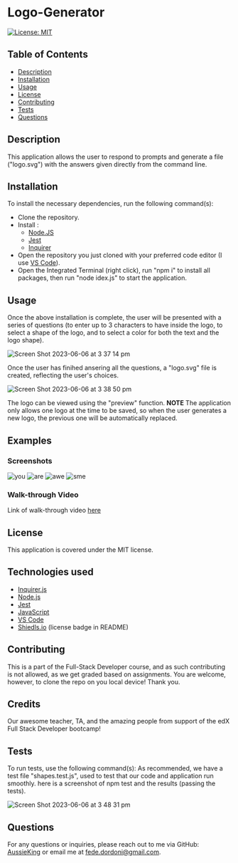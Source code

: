 
# Logo-Generator

[![License: MIT](https://img.shields.io/badge/License-MIT-yellow.svg)](LICENSE.md)

## Table of Contents
- [Description](#description)
- [Installation](#installation)
- [Usage](#usage)
- [License](#license)
- [Contributing](#contributing)
- [Tests](#tests)
- [Questions](#questions)

## Description
This application allows the user to respond to prompts and generate a file ("logo.svg") with the answers given directly from the command line.

## Installation
To install the necessary dependencies, run the following command(s):
- Clone the repository. 
- Install :
  - [Node.JS](https://nodejs.org/en/blog/release/v16.18.1) 
  - [Jest](https://www.npmjs.com/package/jest) 
  - [Inquirer](https://www.npmjs.com/package/inquirer/v/8.2.4)
- Open the repository you just cloned with your preferred code editor (I use [VS Code](https://code.visualstudio.com/)).
- Open the Integrated Terminal (right click), run "npm i" to install all packages, then run "node idex.js" to start the application.

## Usage
Once the above installation is complete, the user will be presented with a series of questions (to enter up to 3 characters to have inside the logo, to select a shape of the logo, and to select a color for both the text and the logo shape).

![Screen Shot 2023-06-06 at 3 37 14 pm](https://github.com/AussieKing/Logo-Generator/assets/126050763/a7dd302d-1493-4f41-942e-c6ef272d78db)

Once the user has finihed ansering all the questions, a "logo.svg" file is created, reflecting the user's choices.

![Screen Shot 2023-06-06 at 3 38 50 pm](https://github.com/AussieKing/Logo-Generator/assets/126050763/43514904-26d1-4732-b050-4a87e6940a3b)

The logo can be viewed using the "preview" function.
**NOTE** 
The application only allows one logo at the time to be saved, so when the user generates a new logo, the previous one will be automatically replaced.

## Examples 
### Screenshots 
![you](https://github.com/AussieKing/Logo-Generator/assets/126050763/5bd1cec7-b4b3-4126-a3f3-b90c10c6b732)
![are](https://github.com/AussieKing/Logo-Generator/assets/126050763/ac3e7424-63c9-4bbf-a2c4-43a5ef239a55)
![awe](https://github.com/AussieKing/Logo-Generator/assets/126050763/de45be7c-0341-422e-af09-0d35dd54ab74)
![sme](https://github.com/AussieKing/Logo-Generator/assets/126050763/4886a379-3323-4e1f-96dc-fb94cd88e432)

### Walk-through Video
Link of walk-through video [here](https://drive.google.com/file/d/1eqtlfvLACq0APIg_xGAiJmiGJXoXb0IK/view)

## License
This application is covered under the MIT license.

## Technologies used
- [Inquirer.js](https://www.npmjs.com/package/inquirer) 
- [Node.js](https://nodejs.org/en)
- [Jest](https://www.npmjs.com/package/jest)
- [JavaScript](https://www.javascript.com/)
- [VS Code](https://code.visualstudio.com/)
- [Shiedls.io](https://shields.io/) (license badge in README)

## Contributing
This is a part of the Full-Stack Developer course, and as such contributing is not allowed, as we get graded based on assignments. You are welcome, however, to clone the repo on you local device! Thank you.

## Credits
Our awesome teacher, TA, and the amazing people from support of the edX Full Stack Developer bootcamp!


## Tests
To run tests, use the following command(s):
As recommended, we have a test file "shapes.test.js", used to test that our code and application run smoothly. here is a screenshot of npm test and the results (passing the tests).

![Screen Shot 2023-06-06 at 3 48 31 pm](https://github.com/AussieKing/Logo-Generator/assets/126050763/9a2b5993-409b-4c55-b1df-9ba7b0c2cb2d)


## Questions
For any questions or inquiries, please reach out to me via GitHub: [AussieKing](https://github.com/AussieKing) or email me at fede.dordoni@gmail.com.
